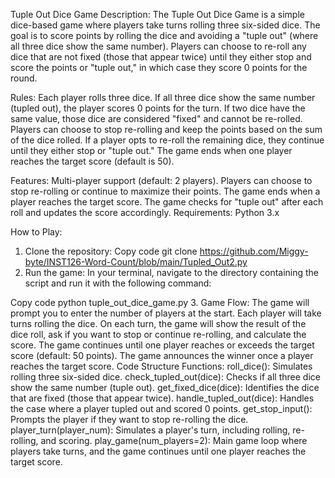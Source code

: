 Tuple Out Dice Game
Description: 
The Tuple Out Dice Game is a simple dice-based game where players take turns rolling three six-sided dice. The goal is to score points by rolling the dice and avoiding a "tuple out" (where all three dice show the same number). Players can choose to re-roll any dice that are not fixed (those that appear twice) until they either stop and score the points or "tuple out," in which case they score 0 points for the round.

Rules:
Each player rolls three dice.
If all three dice show the same number (tupled out), the player scores 0 points for the turn.
If two dice have the same value, those dice are considered "fixed" and cannot be re-rolled.
Players can choose to stop re-rolling and keep the points based on the sum of the dice rolled.
If a player opts to re-roll the remaining dice, they continue until they either stop or "tuple out."
The game ends when one player reaches the target score (default is 50).

Features:
Multi-player support (default: 2 players).
Players can choose to stop re-rolling or continue to maximize their points.
The game ends when a player reaches the target score.
The game checks for "tuple out" after each roll and updates the score accordingly.
Requirements:
Python 3.x

How to Play:
1. Clone the repository:
Copy code
git clone https://github.com/Miggy-byte/INST126-Word-Count/blob/main/Tupled_Out2.py
2. Run the game:
In your terminal, navigate to the directory containing the script and run it with the following command:

Copy code
python tuple_out_dice_game.py
3. Game Flow:
The game will prompt you to enter the number of players at the start.
Each player will take turns rolling the dice. On each turn, the game will show the result of the dice roll, ask if you want to stop or continue re-rolling, and calculate the score.
The game continues until one player reaches or exceeds the target score (default: 50 points).
The game announces the winner once a player reaches the target score.
Code Structure
Functions:
roll_dice(): Simulates rolling three six-sided dice.
check_tupled_out(dice): Checks if all three dice show the same number (tuple out).
get_fixed_dice(dice): Identifies the dice that are fixed (those that appear twice).
handle_tupled_out(dice): Handles the case where a player tupled out and scored 0 points.
get_stop_input(): Prompts the player if they want to stop re-rolling the dice.
player_turn(player_num): Simulates a player's turn, including rolling, re-rolling, and scoring.
play_game(num_players=2): Main game loop where players take turns, and the game continues until one player reaches the target score.
